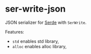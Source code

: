 ser-write-json
==============

JSON serializer for [Serde](https://crates.io/crates/serde) with `SerWrite`.

Features:

* `std` enables std library,
* `alloc` enables alloc library,

